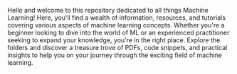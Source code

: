 Hello and welcome to this repository dedicated to all things Machine Learning! Here, you'll find a wealth of information, resources, and tutorials covering various aspects of machine learning concepts. Whether you're a beginner looking to dive into the world of ML or an experienced practitioner seeking to expand your knowledge, you're in the right place. Explore the folders and discover a treasure trove of PDFs, code snippets, and practical insights to help you on your journey through the exciting field of machine learning.
